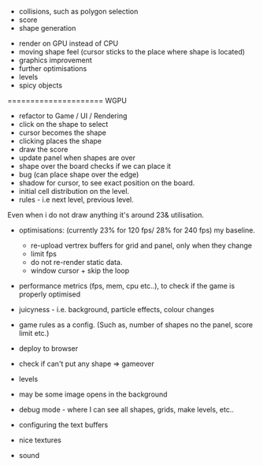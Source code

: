 + collisions, such as polygon selection
+ score
+ shape generation
- render on GPU instead of CPU
- moving shape feel (cursor sticks to the place where shape is located)
- graphics improvement
- further optimisations
- levels
- spicy objects




===================== WGPU
+ refactor to Game / UI / Rendering
+ click on the shape to select
+ cursor becomes the shape
+ clicking places the shape
+ draw the score
+ update panel when shapes are over
+ shape over the board checks if we can place it
+ bug (can place shape over the edge)
+ shadow for cursor, to see exact position on the board.
+ initial cell distribution on the level.
+ rules - i.e next level, previous level.

Even when i do not draw anything it's around 23& utilisation.
- optimisations: (currently 23% for 120 fps/ 28% for 240 fps)  my baseline.
  + re-upload vertrex buffers for grid and panel, only when they change
  + limit fps
  + do not re-render static data.
  - window cursor + skip the loop


- performance metrics (fps, mem, cpu etc..), to check if the game is properly optimised
- juicyness - i.e. background, particle effects, colour changes
- game rules as a config. (Such as, number of shapes no the panel, score limit etc.)
- deploy to browser
- check if can't put any shape => gameover

- levels
- may be some image opens in the background
- debug mode - where I can see all shapes, grids, make levels, etc..
- configuring the text buffers
- nice textures
- sound

